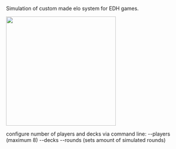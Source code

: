 Simulation of custom made elo system for EDH games.

<img src="https://www.mtgnexus.com/img/gallery/1689731076/3052-cyclonic-rift.jpg" width="300"/>

configure number of players and decks via command line:
--players (maximum 8)
--decks
--rounds (sets amount of simulated rounds)
